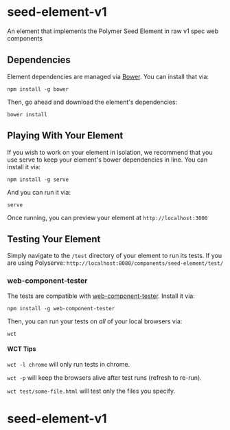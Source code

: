 # seed-element-v1

An element that implements the Polymer Seed Element in raw v1 spec web components


## Dependencies

Element dependencies are managed via [Bower](http://bower.io/). You can
install that via:

    npm install -g bower

Then, go ahead and download the element's dependencies:

    bower install



## Playing With Your Element

If you wish to work on your element in isolation, we recommend that you use
serve to keep your element's
bower dependencies in line. You can install it via:

    npm install -g serve

And you can run it via:

    serve

Once running, you can preview your element at
`http://localhost:3000`


## Testing Your Element

Simply navigate to the `/test` directory of your element to run its tests. If
you are using Polyserve: `http://localhost:8080/components/seed-element/test/`

### web-component-tester

The tests are compatible with [web-component-tester](https://github.com/Polymer/web-component-tester).
Install it via:

    npm install -g web-component-tester

Then, you can run your tests on _all_ of your local browsers via:

    wct

#### WCT Tips

`wct -l chrome` will only run tests in chrome.

`wct -p` will keep the browsers alive after test runs (refresh to re-run).

`wct test/some-file.html` will test only the files you specify.

# seed-element-v1

